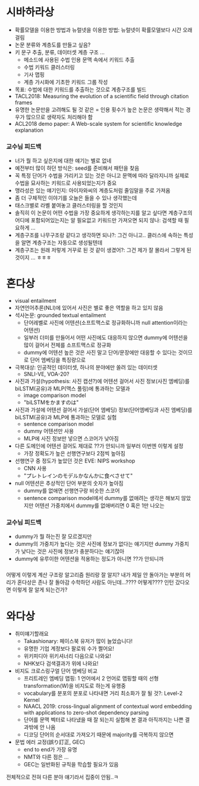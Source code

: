 # 시바하라상
- 확률모델을 이용한 방법과 뉴럴넷을 이용한 방법: 뉴럴넷이 확률모델보다 시간 오래 걸림
- 논문 분류와 계층도를 만들고 싶음?
- 키 문구 추출, 분류, 데이터셋 계층 구조 ...
  - 메소드에 사용된 수법 인용 문맥 속에서 키워드 추출
  - 수법 키워드 클러스터링
  - 기사 맵핑
  - 계층 가시화에 기초한 키워드 그룹 작성
- 목표: 수법에 대한 키워드를 추출하는 것으로 계층구조를 빌드
- TACL2018: Measuring the evolution of a scientific field through citation frames
- 유명한 논문만을 고려해도 될 것 같은 = 인용 횟수가 높은 논문은 생략해서 적는 경우가 많으므로 생략자도 처리해야 함
- ACL2018 demo paper: A Web-scale system for scientific knowledge explanation
### 교수님 피드백
- 너가 뭘 하고 싶은지에 대한 얘기는 별로 없네
- 예전부터 많이 하던 방식은: seed를 준비해서 패턴을 찾음
- 꼭 특정 단어가 수법을 가리키고 있는 것은 아니고 문맥에 따라 달라지니까 실제로 수법을 묘사하는 키워드로 사용되었는지가 중요
- 맹라성은 있는 얘기인지: 아이자와씨의 계층도처럼 줄임말을 주로 가져옴
- 좀 더 구체적인 이야기를 오늘은 들을 수 있나 생각했는데
- 태스크별로 라벨 붙여놓고 클러스터링을 할 것인지
- 솔직히 이 논문이 어떤 수법을 가장 중요하게 생각하는지를 알고 싶다면 계층구조의 어디에 포함되어있는지는 알 필요없고 키워드만 가져오면 되지 않나: 검색할 때 필요하게 ...
- 계층구조를 나무구조랑 같다고 생각하면 되나?: 그건 아니고.. 클러스에 속하는 특성을 알면 계층구조는 자동으로 생성될텐데
- 계층구조는 원래 저렇게 거꾸로 된 것 같이 생겼어?: 그건 제가 잘 몰라서 그렇게 된 것이지 ... ㅎㅎㅎ

# 혼다상
- visual entailment
- 자연언어추론(NLI)에 있어서 사진은 별로 좋은 역할을 하고 있지 않음
- 석사논문: grounded textual entailment
  - 단어레벨로 사진에 어텐션(소프트맥스로 정규화하니까 null attention이라는 어텐션)
  - 일부러 더미를 만들어서 어떤 사진에도 대응하지 않으면 dummy에 어텐션을 많이 걸어서 전체를 소프트맥스로 정규화
  - dummy에 어텐션 높은 것은 사진 말고 단어/문장에만 대응할 수 있다는 것이므로 단어 엠베딩을 특징량으로
- 극복대상: 인공적인 데이터셋, 하나의 분야에만 쏠려 있는 데이터셋
  - SNLI-VE, VOA-20?
- 사진과 가설(hypothesis: 사진 캡션?)에 어텐션 걸어서 사진 정보(사진 엠베딩)를 biLSTM(공유)과 MLP(맥스 풀링)에 통과하는 모델과
  - image comparison model
  - "biLSTMをかますのは"
- 사진과 가설에 어텐션 걸어서 가설(단어 엠베딩) 정보(단어엠베딩과 사진 엠베딩)를 biLSTM(공유)과 MLP에 통과하는 모델로 실험
  - sentence comparison model
  - dummy 어텐션만 사용
  - MLP에 사진 정보만 넣으면 스코어가 낮아짐
- 다른 도메인에 어텐션 걸어도 제대로 ??가 안되니까 일부러 이번엔 이렇게 설정
  - 가장 정확도가 높은 선행연구보다 2점씩 높아짐
- 선행연구 중 정도가 높았던 것은 EVE: NIPS workshop
  - CNN 사용
  - "プレトレインのモデルかなんかに食べさせて"
- null 어텐션은 추상적인 단어 부분의 숫자가 높아짐
  - dummy를 없애면 선행연구랑 비슷한 스코어
  - sentence comparison model에서 dummy를 없애려는 생각은 해보지 않았지만 어텐션 가중치에서 dummy를 없애버리면 0 혹은 1만 나오는
### 교수님 피드백
- dummy가 뭘 하는진 잘 모르겠지만
- dummy의 가중치가 높다는 것은 사진에 정보가 없다는 얘기지만 dummy 가중치가 낮다는 것은 사진에 정보가 충분하다는 얘기잖아
- dummy에 유루이한 어텐션을 적용하는 정도가 아니면 ??가 안되니까
###
어떻게 이렇게 계산 구조랑 알고리즘 원리랑 잘 알지?
내가 제일 안 돌아가는 부분의 머리가 혼다상은 존나 잘 돌아감
수학하던 사람도 아닌데...???? 어떻게???? 인턴 갔다오면 이렇게 잘 알게 되는건가?

# 와다상
- 취미얘기할래요
  - Takashionary: 페이스북 유저가 많이 늘었습니다!
  - 유명한 기업 계정보다 팔로워 수가 쩔어요!
  - 위키피디아 위키셔너리 다음으로 나와요!
  - NHK보다 검색결과가 위에 나와요!
- 비지도 크로스링구얼 단어 엠베딩 비교
  - 프리트레인 엠베딩 맵핑: 1 언어에서 2 언어로 맵핑할 때의 선형 transformation(W)을 비지도로 하는게 유행중
  - vocabulary를 분포의 분포로 나타내면 거리 최소화가 잘 될 것?: Level-2 Kernel
  - NAACL 2019: cross-lingual alignment of contextual word embedding with applications to zero-shot dependency parsing
  - 단어를 문맥 벡터로 나타냈을 때 잘 되는지 실험해 본 결과 아직까지는 나쁜 결과밖에 안 나옴
  - 디코딩 단어의 순서대로 가져오기 때문에 majority를 극복하지 않으면
- 문법 에러 교정(誤り訂正, GEC)
  - end to end가 가장 유명
  - NMT와 다른 점은 ...
  - GEC는 일반화된 규칙을 학습할 필요가 있음
  
전체적으로 전혀 다른 분야 얘기라서 집중이 안됨..ㅋ
  